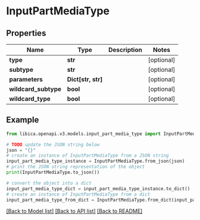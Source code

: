 # InputPartMediaType


## Properties

Name | Type | Description | Notes
------------ | ------------- | ------------- | -------------
**type** | **str** |  | [optional] 
**subtype** | **str** |  | [optional] 
**parameters** | **Dict[str, str]** |  | [optional] 
**wildcard_subtype** | **bool** |  | [optional] 
**wildcard_type** | **bool** |  | [optional] 

## Example

```python
from libica.openapi.v3.models.input_part_media_type import InputPartMediaType

# TODO update the JSON string below
json = "{}"
# create an instance of InputPartMediaType from a JSON string
input_part_media_type_instance = InputPartMediaType.from_json(json)
# print the JSON string representation of the object
print(InputPartMediaType.to_json())

# convert the object into a dict
input_part_media_type_dict = input_part_media_type_instance.to_dict()
# create an instance of InputPartMediaType from a dict
input_part_media_type_from_dict = InputPartMediaType.from_dict(input_part_media_type_dict)
```
[[Back to Model list]](../README.md#documentation-for-models) [[Back to API list]](../README.md#documentation-for-api-endpoints) [[Back to README]](../README.md)



